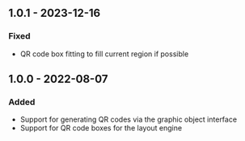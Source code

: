 ## 1.0.1 - 2023-12-16

### Fixed

* QR code box fitting to fill current region if possible


## 1.0.0 - 2022-08-07

### Added

* Support for generating QR codes via the graphic object interface
* Support for QR code boxes for the layout engine

